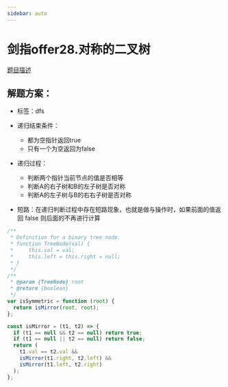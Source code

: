 ```yaml
---
sidebar: auto
---
```


# 剑指offer28.对称的二叉树

[题目描述](https://leetcode.cn/leetbook/read/illustrate-lcof/xsrxq1/)

## 解题方案：
- 标签：dfs
- 递归结束条件：
  - 都为空指针返回true
  - 只有一个为空返回为false
- 递归过程：
  - 判断两个指针当前节点的值是否相等
  - 判断A的右子树和B的左子树是否对称
  - 判断A的左子树与B的右右子树是否对称

- 短路：在递归判断过程中存在短路现象，也就是做与操作时，如果前面的值返回 false 则后面的不再进行计算

```js
/**
 * Definition for a binary tree node.
 * function TreeNode(val) {
 *     this.val = val;
 *     this.left = this.right = null;
 * }
 */
/**
 * @param {TreeNode} root
 * @return {boolean}
 */
var isSymmetric = function (root) {
  return isMirror(root, root);
};

const isMirror = (t1, t2) => {
  if (t1 == null && t2 == null) return true;
  if (t1 == null || t2 == null) return false;
  return (
    t1.val == t2.val &&
    isMirror(t1.right, t2.left) &&
    isMirror(t1.left, t2.right)
  );
};
```